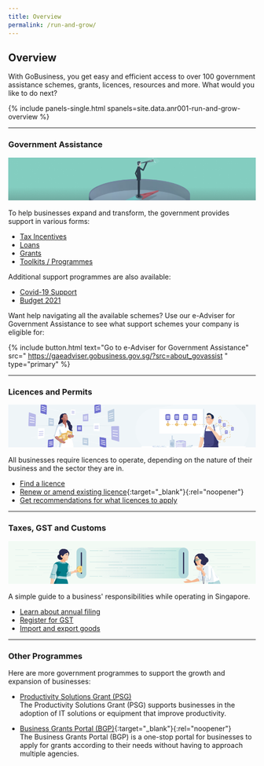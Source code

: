 ```yaml
---
title: Overview
permalink: /run-and-grow/
---
```


## Overview

With GoBusiness, you get easy and efficient access to over 100 government assistance schemes, grants, licences, resources and more. What would you like to do next?

{% include panels-single.html spanels=site.data.anr001-run-and-grow-overview %}

---

<a name="ga-anchor"></a>
### Government Assistance

![Gov Assist](/images/grow/RG-Overview-GovAssist-Banner.png)

To help businesses expand and transform, the government provides support in various forms:
- [Tax Incentives](/gov-assist/tax-incentives/)
- [Loans](/gov-assist/loans/)
- [Grants](/gov-assist/grants/)
- [Toolkits / Programmes](/gov-assist/toolkits-programmes/)

Additional support programmes are also available:
- [Covid-19 Support](/supportschemes/immediateschemes)
- [Budget 2021](/gov-assist/budget-2021/)

Want help navigating all the available schemes? Use our e-Adviser for Government Assistance to see what support schemes your company is eligible for:

{% include button.html text="Go to e-Adviser for Government Assistance" src="
https://gaeadviser.gobusiness.gov.sg/?src=about_govassist
" type="primary" %}

---

<a name="licence-permit-anchor"></a>
### Licences and Permits

![Licences and Permits](/images/grow/RG-Overview-Licensing-Banner.png)

All businesses require licences to operate, depending on the nature of their business and the sector they are in.

- [Find a licence](/licences/find-licence-by-agency/)
- [Renew or amend existing licence](https://licence1.business.gov.sg/web/frontier/home?p_p_id=58&p_p_lifecycle=0&p_p_state=maximized&saveLastPath=false?src=run&grow_licences_allothers){:target="_blank"}{:rel="noopener"}
- [Get recommendations for what licences to apply](/licences/find-licence-by-sector/)

---

<a name="tax-anchor"></a>
### Taxes, GST and Customs

![Taxes GST and Customs](/images/grow/RG-Overview-Taxes-Banner.png)

A simple guide to a business' responsibilities while operating in Singapore.

- [Learn about annual filing](/run-and-grow/annual-returns/)
- [Register for GST](/run-and-grow/taxes-and-gst/)
- [Import and export goods](/run-and-grow/imports-and-exports/)

---

<a name="other-anchor"></a>
### Other Programmes

Here are more government programmes to support the growth and expansion of businesses:
- [Productivity Solutions Grant (PSG)](/productivity-solutions-grant/) <br>The Productivity Solutions Grant (PSG) supports businesses in the adoption of IT solutions or equipment that improve productivity.

- [Business Grants Portal (BGP)](https://www.businessgrants.gov.sg/?src=run&grow_bgp){:target="_blank"}{:rel="noopener"} <br>The Business Grants Portal (BGP) is a one-stop portal for businesses to apply for grants according to their needs without having to approach multiple agencies.

<script src="/jquery/jquery.min.js"></script>
<script src="/jquery/bp-menu-new-tab.js"></script>
